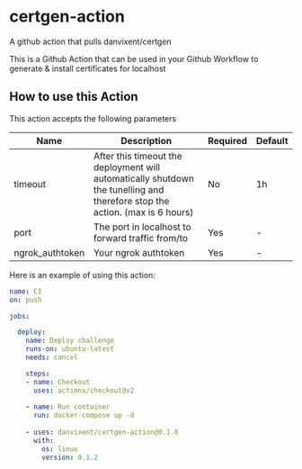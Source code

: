 # certgen-action

A github action that pulls danvixent/certgen

This is a Github Action that can be used in your Github Workflow to generate & install certificates for localhost

## How to use this Action

This action accepts the following parameters

| Name| Description | Required  | Default |
| ------------- |-------------|-----|-----|
| timeout | After this timeout the deployment will automatically shutdown the tunelling and therefore stop the action. (max is 6 hours) | No | 1h |
| port | The port in localhost to forward traffic from/to  | Yes | - |
| ngrok_authtoken | Your ngrok authtoken| Yes | - |

Here is an example of using this action:

```yaml
name: CI
on: push

jobs:

  deploy:
    name: Deploy challenge
    runs-on: ubuntu-latest
    needs: cancel

    steps:
    - name: Checkout
      uses: actions/checkout@v2
    
    - name: Run container
      run: docker-compose up -d 
    
    - uses: danvixent/certgen-action@0.1.0
      with:
        os: linux
        version: 0.1.2
```
